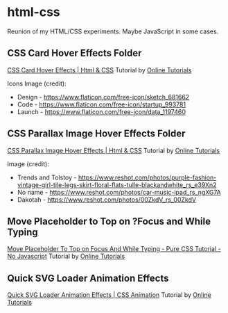 # html-css

Reunion of my HTML/CSS experiments. Maybe JavaScript in some cases.

## CSS Card Hover Effects Folder

[CSS Card Hover Effects | Html & CSS](https://www.youtube.com/watch?v=EZqhWu8GJ6U)
Tutorial by [Online Tutorials](https://www.youtube.com/channel/UCbwXnUipZsLfUckBPsC7Jog)

Icons Image (credit):

- Design - <https://www.flaticon.com/free-icon/sketch_681662>
- Code - <https://www.flaticon.com/free-icon/startup_993781>
- Launch - <https://www.flaticon.com/free-icon/data_1197460>

## CSS Parallax Image Hover Effects Folder

[CSS Parallax Image Hover Effects | Html & CSS](https://www.youtube.com/watch?v=szGPXwg2LVE)
Tutorial by [Online Tutorials](https://www.youtube.com/channel/UCbwXnUipZsLfUckBPsC7Jog)

Image (credit):

- Trends and Tolstoy - <https://www.reshot.com/photos/purple-fashion-vintage-girl-tile-legs-skirt-floral-flats-tulle-blackandwhite_rs_e39Xn2>
- No name - <https://www.reshot.com/photos/car-music-ipad_rs_ngXG7A>
- Dakotah - <https://www.reshot.com/photos/00ZkdV_rs_00ZkdV>

## Move Placeholder to Top on ?Focus and While Typing

[Move Placeholder To Top on Focus And While Typing - Pure CSS Tutorial - No Javascript](https://www.youtube.com/watch?v=BKhoo6RSEDU)
Tutorial by [Online Tutorials](https://www.youtube.com/channel/UCbwXnUipZsLfUckBPsC7Jog)

## Quick SVG Loader Animation Effects

[Quick SVG Loader Animation Effects | CSS Animation](https://www.youtube.com/watch?v=X5VMxWBgm4k)
Tutorial by [Online Tutorials](https://www.youtube.com/channel/UCbwXnUipZsLfUckBPsC7Jog)
